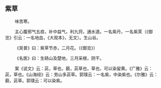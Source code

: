 ## 紫草
<p>&emsp;&emsp;
味苦寒。
</p>
<p>&emsp;&emsp;
主心腹邪气五疸，补中益气，利九窍，通水道。一名紫丹，一名紫芙（《御览》引云：一名地血，《大观本》，无文）。生山谷。
</p>
<p>&emsp;&emsp;
《吴普》曰：紫草节赤，二月花。（《御览》）
</p>
<p>&emsp;&emsp;
《名医》曰：生砀山及楚地，三月采根，阴干。
</p>
<p>&emsp;&emsp;
案《说文》云：茈，草也，藐，茈草也，草也，可以染留黄。《广雅》云：茈，草也。《山海经》云：劳山多茈草。郭璞云：一名紫，中染紫也。《尔雅》云：藐，茈草。郭璞云：可以染紫。
</p>








